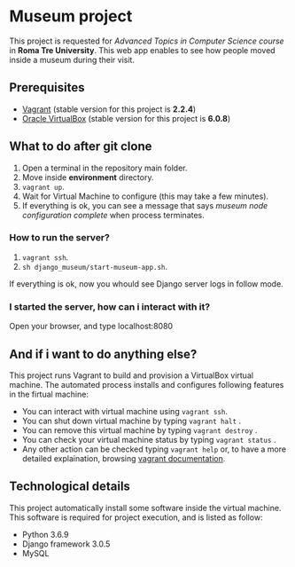 
# Museum project
This project is requested for *Advanced Topics in Computer Science course* in **Roma Tre University**.
This web app enables to see how people moved inside a museum during their visit.

## Prerequisites
- [Vagrant](https://www.vagrantup.com/downloads.html) (stable version for this project is **2.2.4**)
- [Oracle VirtualBox](https://www.virtualbox.org/wiki/Downloads) (stable version for this project is **6.0.8**)

## What to do after git clone
1. Open a terminal in the repository main folder.
2. Move inside **environment** directory.
3. `vagrant up`.
4. Wait for Virtual Machine to configure (this may take a few minutes).
5. If everything is ok, you can see a message that says *museum node configuration complete* when process terminates.

### How to run the server?
1. `vagrant ssh`.
2. `sh django_museum/start-museum-app.sh`.

If everything is ok, now you whould see Django server logs in follow mode.

### I started the server, how can i interact with it?
Open your browser, and type localhost:8080

## And if i want to do anything else?
This project runs Vagrant to build and provision a VirtualBox virtual machine.
The automated process installs and configures following features in the firtual machine:
- You can interact with virtual machine using `vagrant ssh`.
- You can shut down virtual machine by typing `vagrant halt` .
- You can remove this virtual machine by typing `vagrant destroy` .
- You can check your virtual machine status by typing `vagrant status` .
- Any other action can be checked typing `vagrant help`  or, to have a more detailed explaination, browsing [vagrant documentation](https://www.vagrantup.com/docs/).

## Technological details
This project automatically install some software inside the virtual machine. This software is required for project execution, and is listed as follow:
- Python 3.6.9
- Django framework 3.0.5
- MySQL